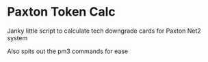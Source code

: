 # Paxton Token Calc
 Janky little script to calculate tech downgrade cards for Paxton Net2 system
 
 Also spits out the pm3 commands for ease
 
